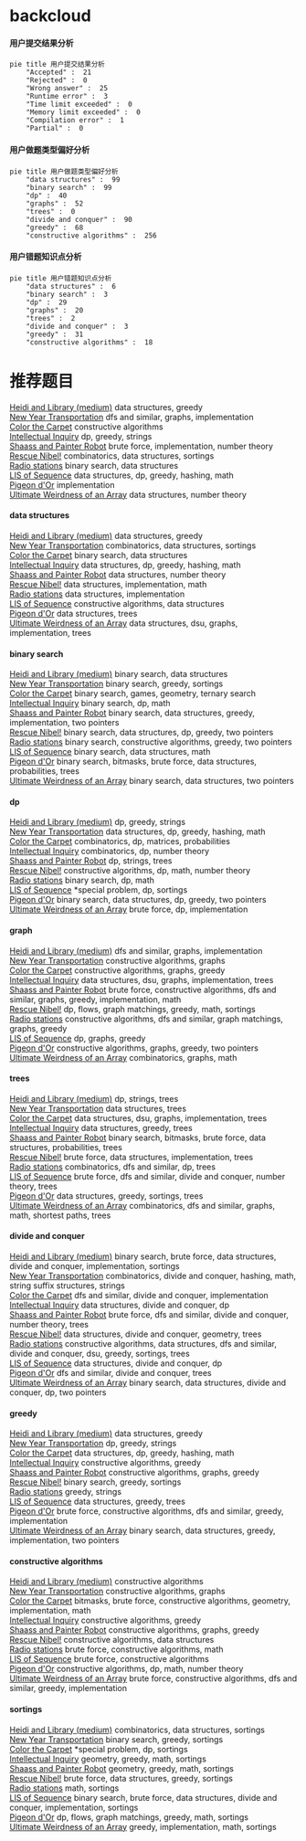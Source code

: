 # backcloud
<!-- tabs:start -->
#### **用户提交结果分析**

```mermaid
pie title 用户提交结果分析
    "Accepted" :  21
    "Rejected" :  0
    "Wrong answer" :  25
    "Runtime error" :  3
    "Time limit exceeded" :  0
    "Memory limit exceeded" :  0
    "Compilation error" :  1
    "Partial" :  0
```
#### **用户做题类型偏好分析**

```mermaid
pie title 用户做题类型偏好分析
    "data structures" :  99
    "binary search" :  99
    "dp" :  40
    "graphs" :  52
    "trees" :  0
    "divide and conquer" :  90
    "greedy" :  68
    "constructive algorithms" :  256
```
#### **用户错题知识点分析**

```mermaid
pie title 用户错题知识点分析
    "data structures" :  6
    "binary search" :  3
    "dp" :  29
    "graphs" :  20
    "trees" :  2
    "divide and conquer" :  3
    "greedy" :  31
    "constructive algorithms" :  18
```
<!-- tabs:end -->
# 推荐题目
[Heidi and Library (medium)](http://codeforces.com/problemset/problem/802/B)		data structures,
                        greedy		  
[New Year Transportation](http://codeforces.com/problemset/problem/500/A)		dfs and similar,
                        graphs,
                        implementation		  
[Color the Carpet](http://codeforces.com/problemset/problem/297/D)		constructive algorithms		  
[Intellectual Inquiry](http://codeforces.com/problemset/problem/645/E)		dp,
                        greedy,
                        strings		  
[Shaass and Painter Robot](http://codeforces.com/problemset/problem/294/D)		brute force,
                        implementation,
                        number theory		  
[Rescue Nibel!](http://codeforces.com/problemset/problem/1420/D)		combinatorics,
                        data structures,
                        sortings		  
[Radio stations](http://codeforces.com/problemset/problem/762/E)		binary search,
                        data structures		  
[LIS of Sequence](http://codeforces.com/problemset/problem/486/E)		data structures,
                        dp,
                        greedy,
                        hashing,
                        math		  
[Pigeon d'Or](http://codeforces.com/problemset/problem/1145/D)		implementation		  
[Ultimate Weirdness of an Array](http://codeforces.com/problemset/problem/671/C)		data structures,
                        number theory		  
<!-- tabs:start -->
#### **data structures**
[Heidi and Library (medium)](http://codeforces.com/problemset/problem/802/B)		data structures,
                        greedy		  
[New Year Transportation](http://codeforces.com/problemset/problem/1420/D)		combinatorics,
                        data structures,
                        sortings		  
[Color the Carpet](http://codeforces.com/problemset/problem/762/E)		binary search,
                        data structures		  
[Intellectual Inquiry](http://codeforces.com/problemset/problem/486/E)		data structures,
                        dp,
                        greedy,
                        hashing,
                        math		  
[Shaass and Painter Robot](http://codeforces.com/problemset/problem/671/C)		data structures,
                        number theory		  
[Rescue Nibel!](http://codeforces.com/problemset/problem/808/B)		data structures,
                        implementation,
                        math		  
[Radio stations](http://codeforces.com/problemset/problem/622/C)		data structures,
                        implementation		  
[LIS of Sequence](http://codeforces.com/problemset/problem/1023/D)		constructive algorithms,
                        data structures		  
[Pigeon d'Or](https://codeforces.com/contest/966/problem/E)		data structures,
                        trees		  
[Ultimate Weirdness of an Array](http://codeforces.com/problemset/problem/1416/D)		data structures,
                        dsu,
                        graphs,
                        implementation,
                        trees		  
#### **binary search**
[Heidi and Library (medium)](http://codeforces.com/problemset/problem/762/E)		binary search,
                        data structures		  
[New Year Transportation](http://codeforces.com/problemset/problem/729/C)		binary search,
                        greedy,
                        sortings		  
[Color the Carpet](http://codeforces.com/problemset/problem/1427/H)		binary search,
                        games,
                        geometry,
                        ternary search		  
[Intellectual Inquiry](http://codeforces.com/problemset/problem/883/D)		binary search,
                        dp,
                        math		  
[Shaass and Painter Robot](http://codeforces.com/problemset/problem/1450/D)		binary search,
                        data structures,
                        greedy,
                        implementation,
                        two pointers		  
[Rescue Nibel!](http://codeforces.com/problemset/problem/1492/C)		binary search,
                        data structures,
                        dp,
                        greedy,
                        two pointers		  
[Radio stations](http://codeforces.com/problemset/problem/1463/D)		binary search,
                        constructive algorithms,
                        greedy,
                        two pointers		  
[LIS of Sequence](http://codeforces.com/problemset/problem/1490/G)		binary search,
                        data structures,
                        math		  
[Pigeon d'Or](http://codeforces.com/problemset/problem/1479/D)		binary search,
                        bitmasks,
                        brute force,
                        data structures,
                        probabilities,
                        trees		  
[Ultimate Weirdness of an Array](http://codeforces.com/problemset/problem/1436/E)		binary search,
                        data structures,
                        two pointers		  
#### **dp**
[Heidi and Library (medium)](http://codeforces.com/problemset/problem/645/E)		dp,
                        greedy,
                        strings		  
[New Year Transportation](http://codeforces.com/problemset/problem/486/E)		data structures,
                        dp,
                        greedy,
                        hashing,
                        math		  
[Color the Carpet](http://codeforces.com/problemset/problem/1151/F)		combinatorics,
                        dp,
                        matrices,
                        probabilities		  
[Intellectual Inquiry](http://codeforces.com/problemset/problem/414/B)		combinatorics,
                        dp,
                        number theory		  
[Shaass and Painter Robot](http://codeforces.com/problemset/problem/1082/F)		dp,
                        strings,
                        trees		  
[Rescue Nibel!](http://codeforces.com/problemset/problem/546/D)		constructive algorithms,
                        dp,
                        math,
                        number theory		  
[Radio stations](http://codeforces.com/problemset/problem/883/D)		binary search,
                        dp,
                        math		  
[LIS of Sequence](http://codeforces.com/problemset/problem/158/E)		*special problem,
                        dp,
                        sortings		  
[Pigeon d'Or](http://codeforces.com/problemset/problem/1492/C)		binary search,
                        data structures,
                        dp,
                        greedy,
                        two pointers		  
[Ultimate Weirdness of an Array](https://codeforces.com/contest/1457/problem/C)		brute force,
                        dp,
                        implementation		  
#### **graph**
[Heidi and Library (medium)](http://codeforces.com/problemset/problem/500/A)		dfs and similar,
                        graphs,
                        implementation		  
[New Year Transportation](https://codeforces.com/contest/1020/problem/E)		constructive algorithms,
                        graphs		  
[Color the Carpet](http://codeforces.com/problemset/problem/41/E)		constructive algorithms,
                        graphs,
                        greedy		  
[Intellectual Inquiry](http://codeforces.com/problemset/problem/1416/D)		data structures,
                        dsu,
                        graphs,
                        implementation,
                        trees		  
[Shaass and Painter Robot](http://codeforces.com/problemset/problem/1487/C)		brute force,
                        constructive algorithms,
                        dfs and similar,
                        graphs,
                        greedy,
                        implementation,
                        math		  
[Rescue Nibel!](http://codeforces.com/problemset/problem/1437/C)		dp,
                        flows,
                        graph matchings,
                        greedy,
                        math,
                        sortings		  
[Radio stations](http://codeforces.com/problemset/problem/1470/D)		constructive algorithms,
                        dfs and similar,
                        graph matchings,
                        graphs,
                        greedy		  
[LIS of Sequence](http://codeforces.com/problemset/problem/1476/C)		dp,
                        graphs,
                        greedy		  
[Pigeon d'Or](http://codeforces.com/problemset/problem/1304/D)		constructive algorithms,
                        graphs,
                        greedy,
                        two pointers		  
[Ultimate Weirdness of an Array](http://codeforces.com/problemset/problem/1475/C)		combinatorics,
                        graphs,
                        math		  
#### **trees**
[Heidi and Library (medium)](http://codeforces.com/problemset/problem/1082/F)		dp,
                        strings,
                        trees		  
[New Year Transportation](https://codeforces.com/contest/966/problem/E)		data structures,
                        trees		  
[Color the Carpet](http://codeforces.com/problemset/problem/1416/D)		data structures,
                        dsu,
                        graphs,
                        implementation,
                        trees		  
[Intellectual Inquiry](http://codeforces.com/problemset/problem/821/C)		data structures,
                        greedy,
                        trees		  
[Shaass and Painter Robot](http://codeforces.com/problemset/problem/1479/D)		binary search,
                        bitmasks,
                        brute force,
                        data structures,
                        probabilities,
                        trees		  
[Rescue Nibel!](http://codeforces.com/problemset/problem/1511/C)		brute force,
                        data structures,
                        implementation,
                        trees		  
[Radio stations](http://codeforces.com/problemset/problem/1499/F)		combinatorics,
                        dfs and similar,
                        dp,
                        trees		  
[LIS of Sequence](http://codeforces.com/problemset/problem/1491/E)		brute force,
                        dfs and similar,
                        divide and conquer,
                        number theory,
                        trees		  
[Pigeon d'Or](http://codeforces.com/problemset/problem/1466/D)		data structures,
                        greedy,
                        sortings,
                        trees		  
[Ultimate Weirdness of an Array](http://codeforces.com/problemset/problem/1495/D)		combinatorics,
                        dfs and similar,
                        graphs,
                        math,
                        shortest paths,
                        trees		  
#### **divide and conquer**
[Heidi and Library (medium)](http://codeforces.com/problemset/problem/1461/D)		binary search,
                        brute force,
                        data structures,
                        divide and conquer,
                        implementation,
                        sortings		  
[New Year Transportation](http://codeforces.com/problemset/problem/1466/G)		combinatorics,
                        divide and conquer,
                        hashing,
                        math,
                        string suffix structures,
                        strings		  
[Color the Carpet](http://codeforces.com/problemset/problem/1490/D)		dfs and similar,
                        divide and conquer,
                        implementation		  
[Intellectual Inquiry](https://codeforces.com/contest/1483/problem/C)		data structures,
                        divide and conquer,
                        dp		  
[Shaass and Painter Robot](http://codeforces.com/problemset/problem/1491/E)		brute force,
                        dfs and similar,
                        divide and conquer,
                        number theory,
                        trees		  
[Rescue Nibel!](http://codeforces.com/problemset/problem/1303/G)		data structures,
                        divide and conquer,
                        geometry,
                        trees		  
[Radio stations](http://codeforces.com/problemset/problem/1494/D)		constructive algorithms,
                        data structures,
                        dfs and similar,
                        divide and conquer,
                        dsu,
                        greedy,
                        sortings,
                        trees		  
[LIS of Sequence](http://codeforces.com/problemset/problem/1482/E)		data structures,
                        divide and conquer,
                        dp		  
[Pigeon d'Or](http://codeforces.com/problemset/problem/566/C)		dfs and similar,
                        divide and conquer,
                        trees		  
[Ultimate Weirdness of an Array](http://codeforces.com/problemset/problem/1428/F)		binary search,
                        data structures,
                        divide and conquer,
                        dp,
                        two pointers		  
#### **greedy**
[Heidi and Library (medium)](http://codeforces.com/problemset/problem/802/B)		data structures,
                        greedy		  
[New Year Transportation](http://codeforces.com/problemset/problem/645/E)		dp,
                        greedy,
                        strings		  
[Color the Carpet](http://codeforces.com/problemset/problem/486/E)		data structures,
                        dp,
                        greedy,
                        hashing,
                        math		  
[Intellectual Inquiry](https://codeforces.com/contest/298/problem/D)		constructive algorithms,
                        greedy		  
[Shaass and Painter Robot](http://codeforces.com/problemset/problem/41/E)		constructive algorithms,
                        graphs,
                        greedy		  
[Rescue Nibel!](http://codeforces.com/problemset/problem/729/C)		binary search,
                        greedy,
                        sortings		  
[Radio stations](http://codeforces.com/problemset/problem/58/A)		greedy,
                        strings		  
[LIS of Sequence](http://codeforces.com/problemset/problem/821/C)		data structures,
                        greedy,
                        trees		  
[Pigeon d'Or](http://codeforces.com/problemset/problem/1492/E)		brute force,
                        constructive algorithms,
                        dfs and similar,
                        greedy,
                        implementation		  
[Ultimate Weirdness of an Array](http://codeforces.com/problemset/problem/1450/D)		binary search,
                        data structures,
                        greedy,
                        implementation,
                        two pointers		  
#### **constructive algorithms**
[Heidi and Library (medium)](http://codeforces.com/problemset/problem/297/D)		constructive algorithms		  
[New Year Transportation](https://codeforces.com/contest/1020/problem/E)		constructive algorithms,
                        graphs		  
[Color the Carpet](http://codeforces.com/problemset/problem/581/D)		bitmasks,
                        brute force,
                        constructive algorithms,
                        geometry,
                        implementation,
                        math		  
[Intellectual Inquiry](https://codeforces.com/contest/298/problem/D)		constructive algorithms,
                        greedy		  
[Shaass and Painter Robot](http://codeforces.com/problemset/problem/41/E)		constructive algorithms,
                        graphs,
                        greedy		  
[Rescue Nibel!](http://codeforces.com/problemset/problem/1023/D)		constructive algorithms,
                        data structures		  
[Radio stations](http://codeforces.com/problemset/problem/488/B)		brute force,
                        constructive algorithms,
                        math		  
[LIS of Sequence](http://codeforces.com/problemset/problem/7/A)		brute force,
                        constructive algorithms		  
[Pigeon d'Or](http://codeforces.com/problemset/problem/546/D)		constructive algorithms,
                        dp,
                        math,
                        number theory		  
[Ultimate Weirdness of an Array](http://codeforces.com/problemset/problem/1492/E)		brute force,
                        constructive algorithms,
                        dfs and similar,
                        greedy,
                        implementation		  
#### **sortings**
[Heidi and Library (medium)](http://codeforces.com/problemset/problem/1420/D)		combinatorics,
                        data structures,
                        sortings		  
[New Year Transportation](http://codeforces.com/problemset/problem/729/C)		binary search,
                        greedy,
                        sortings		  
[Color the Carpet](http://codeforces.com/problemset/problem/158/E)		*special problem,
                        dp,
                        sortings		  
[Intellectual Inquiry](https://codeforces.com/contest/1496/problem/C)		geometry,
                        greedy,
                        math,
                        sortings		  
[Shaass and Painter Robot](http://codeforces.com/problemset/problem/1495/A)		geometry,
                        greedy,
                        math,
                        sortings		  
[Rescue Nibel!](http://codeforces.com/problemset/problem/1497/A)		brute force,
                        data structures,
                        greedy,
                        sortings		  
[Radio stations](http://codeforces.com/problemset/problem/1427/A)		math,
                        sortings		  
[LIS of Sequence](http://codeforces.com/problemset/problem/1461/D)		binary search,
                        brute force,
                        data structures,
                        divide and conquer,
                        implementation,
                        sortings		  
[Pigeon d'Or](http://codeforces.com/problemset/problem/1437/C)		dp,
                        flows,
                        graph matchings,
                        greedy,
                        math,
                        sortings		  
[Ultimate Weirdness of an Array](http://codeforces.com/problemset/problem/1473/A)		greedy,
                        implementation,
                        math,
                        sortings		  
<!-- tabs:end -->
